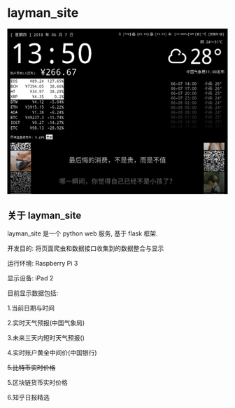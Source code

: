 # layman_site

![image](./doc/20180607135046.png)

## 关于 layman_site

layman_site 是一个 python web 服务, 基于 flask 框架.

开发目的: 将页面爬虫和数据接口收集到的数据整合与显示

运行环境: Raspberry Pi 3

显示设备: iPad 2

目前显示数据包括:

1.当前日期与时间

2.实时天气预报(中国气象局)

3.未来三天内短时天气预报()

4.实时账户黄金中间价(中国银行)

~~5.比特币实时价格~~   

5.区块链货币实时价格

6.知乎日报精选